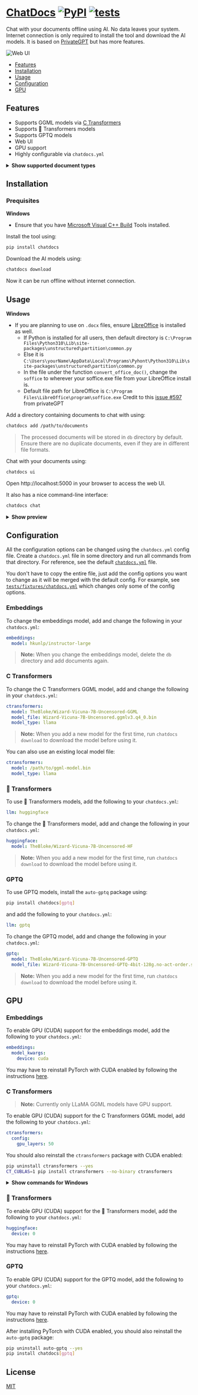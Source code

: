 # [ChatDocs](https://github.com/marella/chatdocs) [![PyPI](https://img.shields.io/pypi/v/chatdocs)](https://pypi.org/project/chatdocs/) [![tests](https://github.com/marella/chatdocs/actions/workflows/tests.yml/badge.svg)](https://github.com/marella/chatdocs/actions/workflows/tests.yml)

Chat with your documents offline using AI. No data leaves your system. Internet connection is only required to install the tool and download the AI models. It is based on [PrivateGPT](https://github.com/imartinez/privateGPT) but has more features.

![Web UI](https://github.com/marella/chatdocs/raw/main/docs/demo.png)

- [Features](#features)
- [Installation](#installation)
- [Usage](#usage)
- [Configuration](#configuration)
- [GPU](#gpu)

## Features

- Supports GGML models via [C Transformers](https://github.com/marella/ctransformers)
- Supports 🤗 Transformers models
- Supports GPTQ models
- Web UI
- GPU support
- Highly configurable via `chatdocs.yml`

<details>
<summary><strong>Show supported document types</strong></summary><br>

| Extension       | Format                         |
| :-------------- | :----------------------------- |
| `.csv`          | CSV                            |
| `.docx`, `.doc` | Word Document                  |
| `.enex`         | EverNote                       |
| `.eml`          | Email                          |
| `.epub`         | EPub                           |
| `.html`         | HTML                           |
| `.md`           | Markdown                       |
| `.msg`          | Outlook Message                |
| `.odt`          | Open Document Text             |
| `.pdf`          | Portable Document Format (PDF) |
| `.pptx`, `.ppt` | PowerPoint Document            |
| `.txt`          | Text file (UTF-8)              |

</details>

## Installation

### Prequisites

**Windows**

- Ensure that you have [Microsoft Visual C++ Build](https://visualstudio.microsoft.com/visual-cpp-build-tools/) Tools installed.

Install the tool using:

```sh
pip install chatdocs
```

Download the AI models using:

```sh
chatdocs download
```

Now it can be run offline without internet connection.

## Usage

**Windows** 
- If you are planning to use on `.docx` files, ensure [LibreOffice](https://www.libreoffice.org/download/download-libreoffice/) is installed as well. 
  - If Python is installed for all users, then default directory is `C:\Program Files\Python310\Lib\site-packages\unstructured\partition\common.py`
  - Else it is `C:\Users\yourName\AppData\Local\Programs\Pyhont\Python310\Lib\site-packages\unstructured\partition\common.py`
  - In the file under the function `convert_office_doc()`, change the `soffice` to wherever your soffice.exe file from your LibreOffice install is.
  - Default file path for LibreOffice is `C:\Program Files\LibreOffice\program\soffice.exe` 
Credit to this [issue #597](https://github.com/imartinez/privateGPT/issues/597) from privateGPT 


Add a directory containing documents to chat with using:

```sh
chatdocs add /path/to/documents
```

> The processed documents will be stored in `db` directory by default.
> Ensure there are no duplicate documents, even if they are in different file formats.

Chat with your documents using:

```sh
chatdocs ui
```

Open http://localhost:5000 in your browser to access the web UI.

It also has a nice command-line interface:

```sh
chatdocs chat
```

<details>
<summary><strong>Show preview</strong></summary><br>

![Demo](https://github.com/marella/chatdocs/raw/main/docs/cli.png)

</details>

## Configuration

All the configuration options can be changed using the `chatdocs.yml` config file. Create a `chatdocs.yml` file in some directory and run all commands from that directory. For reference, see the default [`chatdocs.yml`](https://github.com/marella/chatdocs/blob/main/chatdocs/data/chatdocs.yml) file.

You don't have to copy the entire file, just add the config options you want to change as it will be merged with the default config. For example, see [`tests/fixtures/chatdocs.yml`](https://github.com/marella/chatdocs/blob/main/tests/fixtures/chatdocs.yml) which changes only some of the config options.

### Embeddings

To change the embeddings model, add and change the following in your `chatdocs.yml`:

```yml
embeddings:
  model: hkunlp/instructor-large
```

> **Note:** When you change the embeddings model, delete the `db` directory and add documents again.

### C Transformers

To change the C Transformers GGML model, add and change the following in your `chatdocs.yml`:

```yml
ctransformers:
  model: TheBloke/Wizard-Vicuna-7B-Uncensored-GGML
  model_file: Wizard-Vicuna-7B-Uncensored.ggmlv3.q4_0.bin
  model_type: llama
```

> **Note:** When you add a new model for the first time, run `chatdocs download` to download the model before using it.

You can also use an existing local model file:

```yml
ctransformers:
  model: /path/to/ggml-model.bin
  model_type: llama
```

### 🤗 Transformers

To use 🤗 Transformers models, add the following to your `chatdocs.yml`:

```yml
llm: huggingface
```

To change the 🤗 Transformers model, add and change the following in your `chatdocs.yml`:

```yml
huggingface:
  model: TheBloke/Wizard-Vicuna-7B-Uncensored-HF
```

> **Note:** When you add a new model for the first time, run `chatdocs download` to download the model before using it.

### GPTQ

To use GPTQ models, install the `auto-gptq` package using:

```sh
pip install chatdocs[gptq]
```

and add the following to your `chatdocs.yml`:

```yml
llm: gptq
```

To change the GPTQ model, add and change the following in your `chatdocs.yml`:

```yml
gptq:
  model: TheBloke/Wizard-Vicuna-7B-Uncensored-GPTQ
  model_file: Wizard-Vicuna-7B-Uncensored-GPTQ-4bit-128g.no-act-order.safetensors
```

> **Note:** When you add a new model for the first time, run `chatdocs download` to download the model before using it.

## GPU

### Embeddings

To enable GPU (CUDA) support for the embeddings model, add the following to your `chatdocs.yml`:

```yml
embeddings:
  model_kwargs:
    device: cuda
```

You may have to reinstall PyTorch with CUDA enabled by following the instructions [here](https://pytorch.org/get-started/locally/).

### C Transformers

> **Note:** Currently only LLaMA GGML models have GPU support.

To enable GPU (CUDA) support for the C Transformers GGML model, add the following to your `chatdocs.yml`:

```yml
ctransformers:
  config:
    gpu_layers: 50
```

You should also reinstall the `ctransformers` package with CUDA enabled:

```sh
pip uninstall ctransformers --yes
CT_CUBLAS=1 pip install ctransformers --no-binary ctransformers
```

<details>
<summary><strong>Show commands for Windows</strong></summary><br>

On Windows PowerShell run:

```sh
$env:CT_CUBLAS=1
pip uninstall ctransformers --yes
pip install ctransformers --no-binary ctransformers
```

On Windows Command Prompt run:

```sh
set CT_CUBLAS=1
pip uninstall ctransformers --yes
pip install ctransformers --no-binary ctransformers
```

</details>

### 🤗 Transformers

To enable GPU (CUDA) support for the 🤗 Transformers model, add the following to your `chatdocs.yml`:

```yml
huggingface:
  device: 0
```

You may have to reinstall PyTorch with CUDA enabled by following the instructions [here](https://pytorch.org/get-started/locally/).

### GPTQ

To enable GPU (CUDA) support for the GPTQ model, add the following to your `chatdocs.yml`:

```yml
gptq:
  device: 0
```

You may have to reinstall PyTorch with CUDA enabled by following the instructions [here](https://pytorch.org/get-started/locally/).

After installing PyTorch with CUDA enabled, you should also reinstall the `auto-gptq` package:

```sh
pip uninstall auto-gptq --yes
pip install chatdocs[gptq]
```

## License

[MIT](https://github.com/marella/chatdocs/blob/main/LICENSE)
